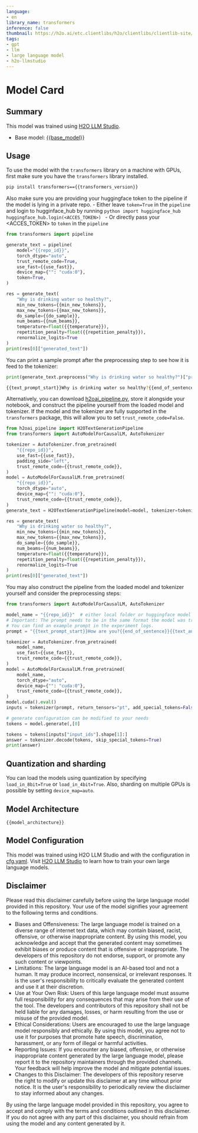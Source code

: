```yaml
---
language:
- en
library_name: transformers
inference: false
thumbnail: https://h2o.ai/etc.clientlibs/h2o/clientlibs/clientlib-site/resources/images/favicon.ico
tags:
- gpt
- llm
- large language model
- h2o-llmstudio
---
```

# Model Card
## Summary

This model was trained using [H2O LLM Studio](https://github.com/h2oai/h2o-llmstudio).
- Base model: [{{base_model}}](https://huggingface.co/{{base_model}})


## Usage

To use the model with the `transformers` library on a machine with GPUs, first make sure you have the `transformers` library installed.

```bash
pip install transformers=={{transformers_version}}
```

Also make sure you are providing your huggingface token to the pipeline if the model is lying in a private repo.
    - Either leave `token=True` in the `pipeline` and login to hugginface_hub by running
        ```python
        import huggingface_hub
        huggingface_hub.login(<ACCES_TOKEN>)
        ```
    - Or directly pass your <ACCES_TOKEN> to `token` in the `pipeline`

```python
from transformers import pipeline

generate_text = pipeline(
    model="{{repo_id}}",
    torch_dtype="auto",
    trust_remote_code=True,
    use_fast={{use_fast}},
    device_map={"": "cuda:0"},
    token=True,
)

res = generate_text(
    "Why is drinking water so healthy?",
    min_new_tokens={{min_new_tokens}},
    max_new_tokens={{max_new_tokens}},
    do_sample={{do_sample}},
    num_beams={{num_beams}},
    temperature=float({{temperature}}),
    repetition_penalty=float({{repetition_penalty}}),
    renormalize_logits=True
)
print(res[0]["generated_text"])
```

You can print a sample prompt after the preprocessing step to see how it is feed to the tokenizer:

```python
print(generate_text.preprocess("Why is drinking water so healthy?")["prompt_text"])
```

```bash
{{text_prompt_start}}Why is drinking water so healthy?{{end_of_sentence}}{{text_answer_separator}}
```

Alternatively, you can download [h2oai_pipeline.py](h2oai_pipeline.py), store it alongside your notebook, and construct the pipeline yourself from the loaded model and tokenizer. If the model and the tokenizer are fully supported in the `transformers` package, this will allow you to set `trust_remote_code=False`.

```python
from h2oai_pipeline import H2OTextGenerationPipeline
from transformers import AutoModelForCausalLM, AutoTokenizer

tokenizer = AutoTokenizer.from_pretrained(
    "{{repo_id}}",
    use_fast={{use_fast}},
    padding_side="left",
    trust_remote_code={{trust_remote_code}},
)
model = AutoModelForCausalLM.from_pretrained(
    "{{repo_id}}",
    torch_dtype="auto",
    device_map={"": "cuda:0"},
    trust_remote_code={{trust_remote_code}},
)
generate_text = H2OTextGenerationPipeline(model=model, tokenizer=tokenizer)

res = generate_text(
    "Why is drinking water so healthy?",
    min_new_tokens={{min_new_tokens}},
    max_new_tokens={{max_new_tokens}},
    do_sample={{do_sample}},
    num_beams={{num_beams}},
    temperature=float({{temperature}}),
    repetition_penalty=float({{repetition_penalty}}),
    renormalize_logits=True
)
print(res[0]["generated_text"])
```


You may also construct the pipeline from the loaded model and tokenizer yourself and consider the preprocessing steps:

```python
from transformers import AutoModelForCausalLM, AutoTokenizer

model_name = "{{repo_id}}"  # either local folder or huggingface model name
# Important: The prompt needs to be in the same format the model was trained with.
# You can find an example prompt in the experiment logs.
prompt = "{{text_prompt_start}}How are you?{{end_of_sentence}}{{text_answer_separator}}"

tokenizer = AutoTokenizer.from_pretrained(
    model_name,
    use_fast={{use_fast}},
    trust_remote_code={{trust_remote_code}},
)
model = AutoModelForCausalLM.from_pretrained(
    model_name,
    torch_dtype="auto",
    device_map={"": "cuda:0"},
    trust_remote_code={{trust_remote_code}},
)
model.cuda().eval()
inputs = tokenizer(prompt, return_tensors="pt", add_special_tokens=False).to("cuda")

# generate configuration can be modified to your needs
tokens = model.generate(,[0]

tokens = tokens[inputs["input_ids"].shape[1]:]
answer = tokenizer.decode(tokens, skip_special_tokens=True)
print(answer)
```

## Quantization and sharding

You can load the models using quantization by specifying ```load_in_8bit=True``` or ```load_in_4bit=True```. Also, sharding on multiple GPUs is possible by setting ```device_map=auto```.

## Model Architecture

```
{{model_architecture}}
```

## Model Configuration

This model was trained using H2O LLM Studio and with the configuration in [cfg.yaml](cfg.yaml). Visit [H2O LLM Studio](https://github.com/h2oai/h2o-llmstudio) to learn how to train your own large language models.


## Disclaimer

Please read this disclaimer carefully before using the large language model provided in this repository. Your use of the model signifies your agreement to the following terms and conditions.

- Biases and Offensiveness: The large language model is trained on a diverse range of internet text data, which may contain biased, racist, offensive, or otherwise inappropriate content. By using this model, you acknowledge and accept that the generated content may sometimes exhibit biases or produce content that is offensive or inappropriate. The developers of this repository do not endorse, support, or promote any such content or viewpoints.
- Limitations: The large language model is an AI-based tool and not a human. It may produce incorrect, nonsensical, or irrelevant responses. It is the user's responsibility to critically evaluate the generated content and use it at their discretion.
- Use at Your Own Risk: Users of this large language model must assume full responsibility for any consequences that may arise from their use of the tool. The developers and contributors of this repository shall not be held liable for any damages, losses, or harm resulting from the use or misuse of the provided model.
- Ethical Considerations: Users are encouraged to use the large language model responsibly and ethically. By using this model, you agree not to use it for purposes that promote hate speech, discrimination, harassment, or any form of illegal or harmful activities.
- Reporting Issues: If you encounter any biased, offensive, or otherwise inappropriate content generated by the large language model, please report it to the repository maintainers through the provided channels. Your feedback will help improve the model and mitigate potential issues.
- Changes to this Disclaimer: The developers of this repository reserve the right to modify or update this disclaimer at any time without prior notice. It is the user's responsibility to periodically review the disclaimer to stay informed about any changes.

By using the large language model provided in this repository, you agree to accept and comply with the terms and conditions outlined in this disclaimer. If you do not agree with any part of this disclaimer, you should refrain from using the model and any content generated by it.

